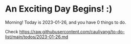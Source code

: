 # An Exciting Day Begins! :)

Morning! Today is 2023-01-26, and you have 0 things to do.

Check https://raw.githubusercontent.com/cauliyang/to-do-list/main/todos/2023-01-26.md